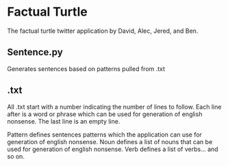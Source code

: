 Factual Turtle
==============
The factual turtle twitter application by David, Alec, Jered, and Ben.

Sentence.py
-----------
Generates sentences based on patterns pulled from .txt 

.txt
----
All .txt start with a number indicating the number of lines to follow. Each line after is a word or phrase which can be used for generation of english nonsense. The last line is an empty line. 
 
Pattern defines sentences patterns which the application can use for generation of english nonsense. 
Noun defines a list of nouns that can be used for generation of english nonsense. Verb defines a list of verbs... and so on. 

